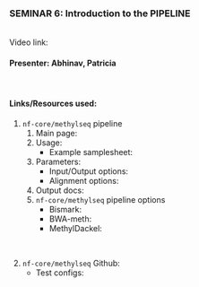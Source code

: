 ### SEMINAR 6: Introduction to the PIPELINE

<br>
Video link: 

<br>

#### **Presenter: Abhinav, Patricia**

 <br> 

#### **Links/Resources used:**


1. `nf-core/methylseq` pipeline
    1. Main page: 
    2. Usage: 
        - Example samplesheet: 
    3. Parameters: 
        - Input/Output options: 
        - Alignment options: 
    4. Output docs: 
    5. `nf-core/methylseq` pipeline options
        - Bismark: 
        - BWA-meth: 
        - MethylDackel: 
   
<br>

2. `nf-core/methylseq` Github: 
    - Test configs: 